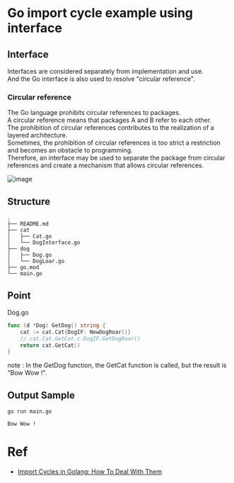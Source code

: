# Go import cycle example using interface

## Interface
Interfaces are considered separately from implementation and use.  
And the Go interface is also used to resolve "circular reference".  

### Circular reference
The Go language prohibits circular references to packages.  
A circular reference means that packages A and B refer to each other.  
The prohibition of circular references contributes to the realization of a layered architecture.  
Sometimes, the prohibition of circular references is too strict a restriction and becomes an obstacle to programming.  
Therefore, an interface may be used to separate the package from circular references and create a mechanism that allows circular references.

![image](https://user-images.githubusercontent.com/31363256/226831471-66451d96-7fcd-44e1-a429-253df5d3c408.png)

## Structure

```text
.
├── README.md
├── cat
│   ├── Cat.go
│   └── DogInterface.go
├── dog
│   ├── Dog.go
│   └── DogLoar.go
├── go.mod
└── main.go
```

## Point
Dog.go  
 
```Go
func (d *Dog) GetDog() string {
	cat := cat.Cat{DogIF: NewDogRoar()}
	// cat.Cat.GetCat.c.DogIF.GetDogRoar()
	return cat.GetCat()
}
```
note : In the GetDog function, the GetCat function is called, but the result is "Bow Wow !". 

## Output Sample
```shell
go run main.go
```
```text   
Bow Wow !  
```

# Ref
- [Import Cycles in Golang: How To Deal With Them](https://jogendra.dev/import-cycles-in-golang-and-how-to-deal-with-them)
